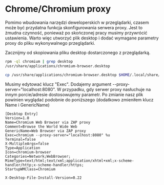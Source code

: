 Chrome/Chromium proxy
=====================

Pomimo wbudowania narzędzi deweloperskich w przeglądarki, czasem może być przydatna funkcja skonfigurowania serwera proxy. Jest to żmudna czynność, ponieważ po skończonej pracy musimy przywrócić ustawienia. Warto więc utworzyć plik desktop i dodać wymagane parametry proxy do pliku wykonywalnego przeglądarki.

Zacznijmy od skopiowania pliku desktop dostarczonego z przeglądarką.

``` bash
rpm -ql chromium | grep desktop
/usr/share/applications/chromium-browser.desktop

cp /usr/share/applications/chromium-browser.desktop $HOME/.local/share/applications/chromium-browser-zap-proxy.desktop
```

Musimy edytować klucz "Exec". Dodajemy argument --proxy-server="localhost:8080". W przypadku, gdy serwer proxy nasłuchuje na innym porcie/adresie dostosowujemy parametr. Po zmianie nasz plik powinien wyglądać podobnie do poniższego (dodatkowo zmieniłem klucz Name i GenericName)

```
[Desktop Entry]
Version=1.0
Name=Chromium Web Browser via ZAP proxy
Comment=Browse the World Wide Web
GenericName=Web Browser via ZAP proxy
Exec=chromium --proxy-server="localhost:8080" %u
Terminal=false
X-MultipleArgs=false
Type=Application
Icon=chromium-browser
Categories=Network;WebBrowser;
MimeType=text/html;text/xml;application/xhtml+xml;x-scheme-handler/http;x-scheme-handler/https;
StartupWMClass=Chromium

X-Desktop-File-Install-Version=0.22
```